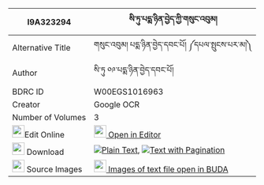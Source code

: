 |I9A323294|སི་ཏུ་པདྨ་ཉིན་བྱེད་ཀྱི་གསུང་འབུམ། 
| --- | --- 
|Alternative Title |གསུང་འབུམ། པདྨ་ཉིན་བྱེད་དབང་པོ། ༼དཔལ་སྤུངས་པར་མ།༽
|Author| སི་ཏུ ༠༩་པདྨ་ཉིན་བྱེད་དབང་པོ།
|BDRC ID | W00EGS1016963
|Creator | Google OCR
|Number of Volumes| 3
|<img width="25" src="https://img.icons8.com/color/25/000000/edit-property.png">Edit Online| [<img width="25" src="https://avatars.githubusercontent.com/u/45091458?s=200&v=4"> Open in Editor](http://editor.openpecha.org/I9A323294)
|<img width="25" src="https://img.icons8.com/fluent/48/000000/download-2.png"/>  Download | [![](https://img.icons8.com/color/20/000000/txt.png)Plain Text](https://github.com/Openpecha/I9A323294/releases/download/v2/situ_pema_nyinje_kyi_sungbum_plain_I9A323294.zip), [![](https://img.icons8.com/color/20/000000/txt.png)Text with Pagination](https://github.com/Openpecha/I9A323294/releases/download/v2/situ_pema_nyinje_kyi_sungbum_pages_I9A323294.zip)
|<img width="25" src="https://img.icons8.com/plasticine/100/000000/pictures-folder.png"/>  Source Images | [<img width="25" src="https://library.bdrc.io/icons/BUDA-small.svg"> Images of text file open in BUDA](https://library.bdrc.io/show/bdr:W00EGS1016963)